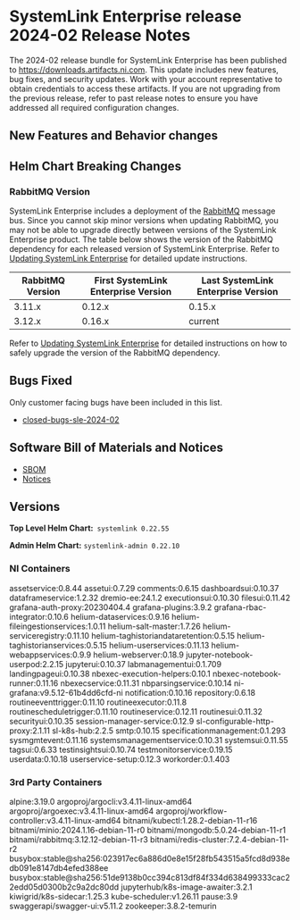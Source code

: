 # SystemLink Enterprise release 2024-02 Release Notes

The 2024-02 release bundle for SystemLink Enterprise has been published to <https://downloads.artifacts.ni.com>. This update includes new features, bug fixes, and security updates. Work with your account representative to obtain credentials to access these artifacts. If you are not upgrading from the previous release, refer to past release notes to ensure you have addressed all required configuration changes.

## New Features and Behavior changes



## Helm Chart Breaking Changes




### RabbitMQ Version

SystemLink Enterprise includes a deployment of the [RabbitMQ](https://www.rabbitmq.com/) message bus. Since you cannot skip minor versions when updating RabbitMQ, you may not be able to upgrade directly between versions of the SystemLink Enterprise product. The table below shows the version of the RabbitMQ dependency for each released version of SystemLink Enterprise. Refer to [Updating SystemLink Enterprise](https://www.ni.com/docs/en-US/bundle/systemlink-enterprise/page/updating-systemlink-enterprise.html) for detailed update instructions.

| RabbitMQ Version | First SystemLink Enterprise Version | Last SystemLink Enterprise Version |
|------------------|-------------------------------------|------------------------------------|
| 3.11.x           | 0.12.x                              | 0.15.x                             |
| 3.12.x           | 0.16.x                              | current                            |

Refer to [Updating SystemLink Enterprise](https://www.ni.com/docs/en-US/bundle/systemlink-enterprise/page/updating-systemlink-enterprise.html) for detailed instructions on how to safely upgrade the version of the RabbitMQ dependency.

## Bugs Fixed

Only customer facing bugs have been included in this list.

- [closed-bugs-sle-2024-02](https://github.com/ni/install-systemlink-enterprise/tree/2024-02/release-notes/2024-02/closed-bugs-sle-2024-02.xlsx)

## Software Bill of Materials and Notices

- [SBOM](https://github.com/ni/install-systemlink-enterprise/tree/2024-02/release-notes/2024-02/sbom)
- [Notices](https://github.com/ni/install-systemlink-enterprise/tree/2024-02/release-notes/2024-02/notices)

## Versions

**Top Level Helm Chart:** `systemlink 0.22.55`

**Admin Helm Chart:** `systemlink-admin 0.22.10`

### NI Containers

assetservice:0.8.44
assetui:0.7.29
comments:0.6.15
dashboardsui:0.10.37
dataframeservice:1.2.32
dremio-ee:24.1.2
executionsui:0.10.30
filesui:0.11.42
grafana-auth-proxy:20230404.4
grafana-plugins:3.9.2
grafana-rbac-integrator:0.10.6
helium-dataservices:0.9.16
helium-fileingestionservices:1.0.11
helium-salt-master:1.7.26
helium-serviceregistry:0.11.10
helium-taghistoriandataretention:0.5.15
helium-taghistorianservices:0.5.15
helium-userservices:0.11.13
helium-webappservices:0.9.9
helium-webserver:0.18.9
jupyter-notebook-userpod:2.2.15
jupyterui:0.10.37
labmanagementui:0.1.709
landingpageui:0.10.38
nbexec-execution-helpers:0.10.1
nbexec-notebook-runner:0.11.16
nbexecservice:0.11.31
nbparsingservice:0.10.14
ni-grafana:v9.5.12-61b4dd6cfd-ni
notification:0.10.16
repository:0.6.18
routineeventtrigger:0.11.10
routineexecutor:0.11.8
routinescheduletrigger:0.11.10
routineservice:0.12.11
routinesui:0.11.32
securityui:0.10.35
session-manager-service:0.12.9
sl-configurable-http-proxy:2.1.11
sl-k8s-hub:2.2.5
smtp:0.10.15
specificationmanagement:0.1.293
sysmgmtevent:0.11.16
systemsmanagementservice:0.10.31
systemsui:0.11.55
tagsui:0.6.33
testinsightsui:0.10.74
testmonitorservice:0.19.15
userdata:0.10.18
userservice-setup:0.12.3
workorder:0.1.403

### 3rd Party Containers

alpine:3.19.0
argoproj/argocli:v3.4.11-linux-amd64
argoproj/argoexec:v3.4.11-linux-amd64
argoproj/workflow-controller:v3.4.11-linux-amd64
bitnami/kubectl:1.28.2-debian-11-r16
bitnami/minio:2024.1.16-debian-11-r0
bitnami/mongodb:5.0.24-debian-11-r1
bitnami/rabbitmq:3.12.12-debian-11-r3
bitnami/redis-cluster:7.2.4-debian-11-r2
busybox:stable@sha256:023917ec6a886d0e8e15f28fb543515a5fcd8d938edb091e8147db4efed388ee
busybox:stable@sha256:51de9138b0cc394c813df84f334d638499333cac22edd05d0300b2c9a2dc80dd
jupyterhub/k8s-image-awaiter:3.2.1
kiwigrid/k8s-sidecar:1.25.3
kube-scheduler:v1.26.11
pause:3.9
swaggerapi/swagger-ui:v5.11.2
zookeeper:3.8.2-temurin
